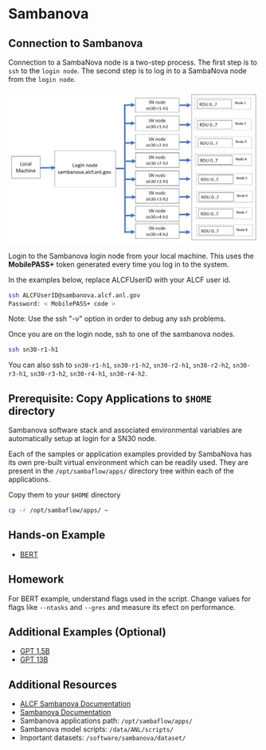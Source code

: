 # Sambanova

## Connection to Sambanova 

Connection to a SambaNova node is a two-step process. The first step is to `ssh` to the `login node`. The second step is to log in to a SambaNova node from the `login node`.

![Sambanova connection diagram](./sambanova_login.jpg)

Login to the Sambanova login node from your local machine.  This uses the **MobilePASS+** token generated every time you log in to the system. 

In the examples below, replace ALCFUserID with your ALCF user id.
```bash
ssh ALCFUserID@sambanova.alcf.anl.gov
Password: < MobilePASS+ code >
```

Note: Use the ssh "-v" option in order to debug any ssh problems.

Once you are on the login node, ssh to one of the sambanova nodes.
```bash
ssh sn30-r1-h1       
```

You can also ssh to `sn30-r1-h1`, `sn30-r1-h2`, `sn30-r2-h1`, `sn30-r2-h2`, `sn30-r3-h1`, `sn30-r3-h2`, `sn30-r4-h1`, `sn30-r4-h2`.

## Prerequisite: Copy Applications to `$HOME` directory

Sambanova software stack and associated environmental variables are automatically setup at login for a SN30 node. 

Each of the samples or application examples provided by SambaNova has its own pre-built virtual environment which can be readily used. They are present in the `/opt/sambaflow/apps/` directory tree within each of the applications. 

Copy them to your `$HOME` directory
```bash
cp -r /opt/sambaflow/apps/ ~
```

## Hands-on Example

* [BERT](./bert.md)


## Homework

For BERT example, understand flags used in the script. Change values for flags like `--ntasks` and `--gres` and measure its efect on performance. 


## Additional Examples (Optional) 

* [GPT 1.5B](./gpt15b.md)
* [GPT 13B](./gpt15b.md)


## Additional Resources

* [ALCF Sambanova Documentation](https://docs.alcf.anl.gov/ai-testbed/sambanova/getting-started/)
* [Sambanova Documentation](https://docs.sambanova.ai/developer/latest/sambaflow-intro.html) 
* Sambanova applications path: `/opt/sambaflow/apps/`
* Sambanova model scripts: `/data/ANL/scripts/`
* Important datasets: `/software/sambanova/dataset/`
